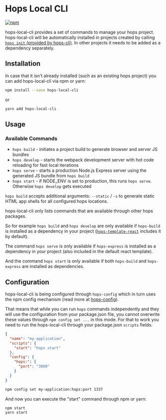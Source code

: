 # Hops Local CLI

[![npm](https://img.shields.io/npm/v/hops-local-cli.svg)](https://www.npmjs.com/package/hops-local-cli)

hops-local-cli provides a set of commands to manage your hops project. hops-local-cli will be automatically installed in projects created by calling [`hops init` (provided by hops-cli)](https://github.com/xing/hops/tree/master/packages/cli). In other projects it needs to be added as a dependency separately.

## Installation

In case that it isn't already installed (such as an existing hops project) you can add hops-local-cli via npm or yarn:

```bash
npm install --save hops-local-cli
```

or

```bash
yarn add hops-local-cli
```

## Usage

### Available Commands

* `hops build` - initiates a project build to generate browser and server JS bundles
* `hops develop` - starts the webpack development server with hot code reloading for fast local iterations
* `hops serve` - starts a production Node.js Express server using the generated JS bundle from `hops build`
* `hops start` - if NODE_ENV is set to production, this runs `hops serve`. Otherwise `hops develop` gets executed

`hops build` accepts additional arguments: `--static` / `-s` to generate static HTML app shells for all configured hops locations.

hops-local-cli only lists commands that are available through other hops packages.

So for example `hops build` and `hops develop` are only available if `hops-build` is installed as a dependency in your project ([`hops-template-react`](https://github.com/xing/hops/tree/master/packages/template-react) includes it by default).

The command `hops serve` is only available if `hops-express` is installed as a dependency in your project (also included in the default react template).

And the command `hops start` is only available if both `hops-build` and `hops-express` are installed as dependencies.

## Configuration

hops-local-cli is being configured through `hops-config` which in turn uses the npm config mechanism (read more at [hops-config](https://github.com/xing/hops/tree/master/packages/config)).

That means that while you can run `hops` commands independently and they will use the configuration from your package.json file, you cannot overwrite these values through `npm config set ...` in this mode. For that to work you need to run the hops-local-cli through your package.json `scripts` fields.

```JSON
{
  "name": "my-application",
  "scripts": {
    "start": "hops start"
  },
  "config": {
    "hops:": {
      "port": "3000"
    }
  }
}
```

```bash
npm config set my-application:hops:port 1337
```

And now you can execute the "start" command through npm or yarn:

```bash
npm start
yarn start
```
